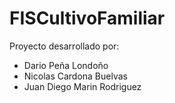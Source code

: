 # FISCultivoFamiliar

Proyecto desarrollado por: 
- Dario Peña Londoño
- Nicolas Cardona Buelvas
- Juan Diego Marin Rodriguez
